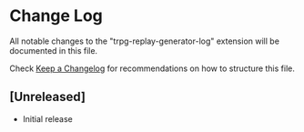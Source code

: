 # Change Log

All notable changes to the "trpg-replay-generator-log" extension will be documented in this file.

Check [Keep a Changelog](http://keepachangelog.com/) for recommendations on how to structure this file.

## [Unreleased]

- Initial release